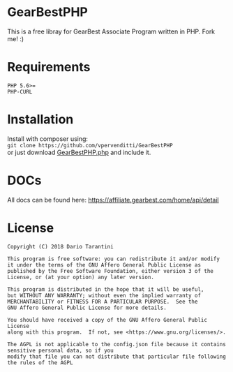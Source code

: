# GearBestPHP

This is a free libray for GearBest Associate Program written in PHP. Fork me! :)

# Requirements
```
PHP 5.6>=
PHP-CURL
```
# Installation  
Install with composer using:  
`git clone https://github.com/vpervenditti/GearBestPHP`   
or just download [GearBestPHP.php](./src/GearBestPHP.php) and include it.   
# DOCs  

All docs can be found here: https://affiliate.gearbest.com/home/api/detail

# License
```
Copyright (C) 2018 Dario Tarantini

This program is free software: you can redistribute it and/or modify
it under the terms of the GNU Affero General Public License as
published by the Free Software Foundation, either version 3 of the
License, or (at your option) any later version.

This program is distributed in the hope that it will be useful,
but WITHOUT ANY WARRANTY; without even the implied warranty of
MERCHANTABILITY or FITNESS FOR A PARTICULAR PURPOSE.  See the
GNU Affero General Public License for more details.

You should have received a copy of the GNU Affero General Public License
along with this program.  If not, see <https://www.gnu.org/licenses/>.

The AGPL is not applicable to the config.json file because it contains sensitive personal data, so if you 
modify that file you can not distribute that particular file following the rules of the AGPL
```
